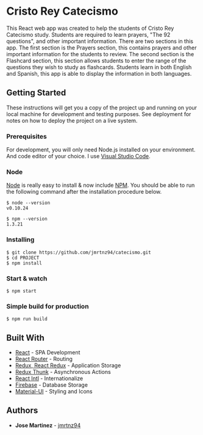 # Cristo Rey Catecismo

This React web app was created to help the students of Cristo Rey Catecismo study. Students are required to learn prayers, "The 92 questions", and other important information. There are two sections in this app. The first section is the Prayers section, this contains prayers and other important information for the students to review. The second section is the Flashcard section, this section allows students to enter the range of the questions they wish to study as flashcards. Students learn in both English and Spanish, this app is able to display the information in both languages.

## Getting Started

These instructions will get you a copy of the project up and running on your local machine for development and testing purposes. See deployment for notes on how to deploy the project on a live system.

### Prerequisites

For development, you will only need Node.js installed on your environment.
And code editor of your choice. I use [Visual Studio Code](https://code.visualstudio.com/).

### Node

[Node](http://nodejs.org/) is really easy to install & now include [NPM](https://npmjs.org/).
You should be able to run the following command after the installation procedure
below.

    $ node --version
    v0.10.24

    $ npm --version
    1.3.21

### Installing

    $ git clone https://github.com/jmrtnz94/catecismo.git
    $ cd PROJECT
    $ npm install

### Start & watch

    $ npm start

### Simple build for production

    $ npm run build

## Built With

* [React](https://reactjs.org/) - SPA Development
* [React Router](https://github.com/ReactTraining/react-router/tree/master/packages/react-router-dom) - Routing
* [Redux, React Redux](https://redux.js.org/basics/usage-with-react) - Application Storage
* [Redux Thunk](https://github.com/reduxjs/redux-thunk) - Asynchronous Actions
* [React Intl](https://github.com/yahoo/react-intl) - Internationalize
* [Firebase](https://firebase.google.com/docs/web/setup) - Database Storage
* [Material-UI](https://material-ui.com/) - Styling and Icons

## Authors

* **Jose Martinez** - [jmrtnz94](https://github.com/jmrtnz94)

